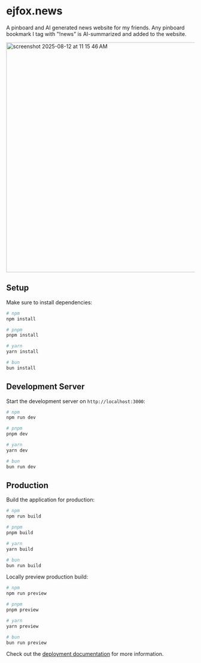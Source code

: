 # ejfox.news

A pinboard and AI generated news website for my friends. Any pinboard bookmark I tag with "!news" is AI-summarized and added to the website. 

<img width="1110" height="614" alt="screenshot 2025-08-12 at 11 15 46 AM" src="https://github.com/user-attachments/assets/f86d9106-642f-49f1-b233-5d7cb0276034" />


## Setup

Make sure to install dependencies:

```bash
# npm
npm install

# pnpm
pnpm install

# yarn
yarn install

# bun
bun install
```

## Development Server

Start the development server on `http://localhost:3000`:

```bash
# npm
npm run dev

# pnpm
pnpm dev

# yarn
yarn dev

# bun
bun run dev
```

## Production

Build the application for production:

```bash
# npm
npm run build

# pnpm
pnpm build

# yarn
yarn build

# bun
bun run build
```

Locally preview production build:

```bash
# npm
npm run preview

# pnpm
pnpm preview

# yarn
yarn preview

# bun
bun run preview
```

Check out the [deployment documentation](https://nuxt.com/docs/getting-started/deployment) for more information.

